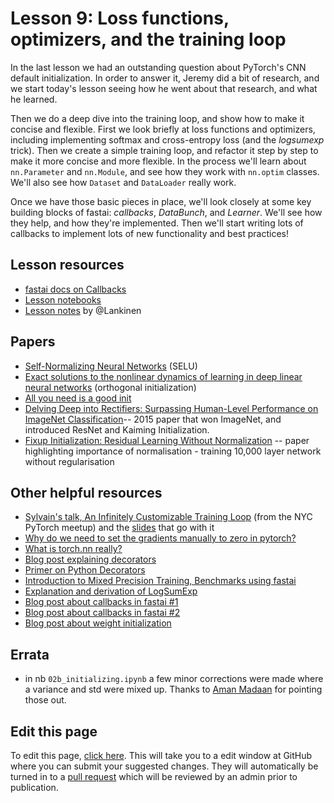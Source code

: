 # Lesson 9: Loss functions, optimizers, and the training loop

In the last lesson we had an outstanding question about PyTorch's CNN default initialization. In order to answer it, Jeremy did a bit of research, and we start today's lesson seeing how he went about that research, and what he learned.

Then we do a deep dive into the training loop, and show how to make it concise and flexible. First we look briefly at loss functions and optimizers, including implementing softmax and cross-entropy loss (and the *logsumexp* trick). Then we create a simple training loop, and refactor it step by step to make it more concise and more flexible. In the process we'll learn about `nn.Parameter` and `nn.Module`, and see how they work with `nn.optim` classes. We'll also see how `Dataset` and `DataLoader` really work.

Once we have those basic pieces in place, we'll look closely at some key building blocks of fastai: *callbacks*, *DataBunch*, and *Learner*. We'll see how they help, and how they're implemented. Then we'll start writing lots of callbacks to implement lots of new functionality and best practices!

## Lesson resources

- [fastai docs on Callbacks](https://docs.fast.ai/callbacks.html)
- [Lesson notebooks](https://github.com/fastai/course-v3/tree/master/nbs/dl2)
- [Lesson notes](https://medium.com/@lankinen/fast-ai-lesson-9-notes-part-2-v3-ca046a1a62ef) by @Lankinen

## Papers
- [Self-Normalizing Neural Networks](https://arxiv.org/abs/1706.02515) (SELU)
- [Exact solutions to the nonlinear dynamics of learning in deep linear neural networks](https://arxiv.org/abs/1312.6120) (orthogonal initialization)
- [All you need is a good init](https://arxiv.org/abs/1511.06422)
- [Delving Deep into Rectifiers: Surpassing Human-Level Performance on ImageNet Classification](https://arxiv.org/abs/1502.01852)-- 2015 paper that won ImageNet, and introduced ResNet and Kaiming Initialization.
- [Fixup Initialization: Residual Learning Without Normalization](https://arxiv.org/abs/1901.09321) -- paper highlighting importance of normalisation - training 10,000 layer network without regularisation

## Other helpful resources

- [Sylvain's talk, An Infinitely Customizable Training Loop](https://www.youtube.com/watch?v=roc-dOSeehM) (from the NYC PyTorch meetup) and the [slides](https://drive.google.com/open?id=1eWWpyHeENyNNCVTtblX2Jm02WZWw-Kes) that go with it
- [Why do we need to set the gradients manually to zero in pytorch?](https://discuss.pytorch.org/t/why-do-we-need-to-set-the-gradients-manually-to-zero-in-pytorch/4903)
- [What is torch.nn really?](https://pytorch.org/tutorials/beginner/nn_tutorial.html)
- [Blog post explaining decorators](https://pouannes.github.io/blog/decorators/)
- [Primer on Python Decorators](https://realpython.com/primer-on-python-decorators/)
- [Introduction to Mixed Precision Training, Benchmarks using fastai](https://hackernoon.com/rtx-2080ti-vs-gtx-1080ti-fastai-mixed-precision-training-comparisons-on-cifar-100-761d8f615d7f)
- [Explanation and derivation of LogSumExp](https://blog.feedly.com/tricks-of-the-trade-logsumexp/)
- [Blog post about callbacks in fastai #1](https://pouannes.github.io/blog/callbacks-fastai/)
- [Blog post about callbacks in fastai #2](https://medium.com/@edwardeasling/implementing-callbacks-in-fast-ai-1c23de25b6eb)
- [Blog post about weight initialization](https://madaan.github.io/init/)

## Errata

* in nb `02b_initializing.ipynb` a few minor corrections were made where a variance and std were mixed up. Thanks to [Aman Madaan](https://madaan.github.io/init) for pointing those out.

## Edit this page

To edit this page, [click here](https://github.com/fastai/course-v3/edit/master/files/dl-2019/notes/notes-2-9.md). This will take you to a edit window at GitHub where you can submit your suggested changes. They will automatically be turned in to a [pull request](https://help.github.com/articles/about-pull-requests/) which will be reviewed by an admin prior to publication.
